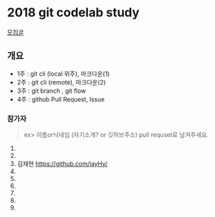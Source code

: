 # 2018 git codelab study

[모집글](./wanted.md)

## 개요

- 1주 : git cli (local 위주), 마크다운(1)
- 2주 : git cli (remote), 마크다운(2)
- 3주 : git branch , git flow
- 4주 : github Pull Request, Issue

### 참가자
> ex> 이름or닉네임 (자기소개? or 깃허브주소) pull requset로 남겨주세요.

1.
2.
3. 김재현 https://github.com/jayHy/
4.
5.
6.
7.
8.
9.
